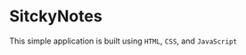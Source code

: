 # SitckyNotes

This simple application is built using <code>HTML</code>, <code>CSS</code>, and <code>JavaScript</code>
